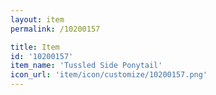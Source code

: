 ```yaml
---
layout: item
permalink: /10200157

title: Item
id: '10200157'
item_name: 'Tussled Side Ponytail'
icon_url: 'item/icon/customize/10200157.png'
---
```


